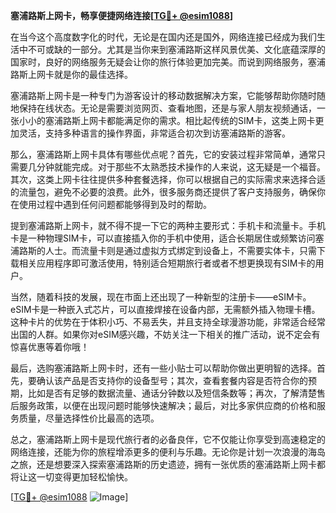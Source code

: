 **塞浦路斯上网卡，畅享便捷网络连接[[TG💪+ @esim1088](https://t.me/s/esim1088)]**

在当今这个高度数字化的时代，无论是在国内还是国外，网络连接已经成为我们生活中不可或缺的一部分。尤其是当你来到塞浦路斯这样风景优美、文化底蕴深厚的国家时，良好的网络服务无疑会让你的旅行体验更加完美。而说到网络服务，塞浦路斯上网卡就是你的最佳选择。

塞浦路斯上网卡是一种专门为游客设计的移动数据解决方案，它能够帮助你随时随地保持在线状态。无论是需要浏览网页、查看地图，还是与家人朋友视频通话，一张小小的塞浦路斯上网卡都能满足你的需求。相比起传统的SIM卡，这类上网卡更加灵活，支持多种语言的操作界面，非常适合初次到访塞浦路斯的游客。

那么，塞浦路斯上网卡具体有哪些优点呢？首先，它的安装过程非常简单，通常只需要几分钟就能完成。对于那些不太熟悉技术操作的人来说，这无疑是一个福音。其次，这类上网卡往往提供多种套餐选择，你可以根据自己的实际需求来选择合适的流量包，避免不必要的浪费。此外，很多服务商还提供了客户支持服务，确保你在使用过程中遇到任何问题都能够得到及时的帮助。

提到塞浦路斯上网卡，就不得不提一下它的两种主要形式：手机卡和流量卡。手机卡是一种物理SIM卡，可以直接插入你的手机中使用，适合长期居住或频繁访问塞浦路斯的人士。而流量卡则是通过虚拟方式绑定到设备上，不需要实体卡，只需下载相关应用程序即可激活使用，特别适合短期旅行者或者不想更换现有SIM卡的用户。

当然，随着科技的发展，现在市面上还出现了一种新型的注册卡——eSIM卡。eSIM卡是一种嵌入式芯片，可以直接焊接在设备内部，无需额外插入物理卡槽。这种卡片的优势在于体积小巧、不易丢失，并且支持全球漫游功能，非常适合经常出国的人群。如果你对eSIM感兴趣，不妨关注一下相关的推广活动，说不定会有惊喜优惠等着你哦！

最后，选购塞浦路斯上网卡时，还有一些小贴士可以帮助你做出更明智的选择。首先，要确认该产品是否支持你的设备型号；其次，查看套餐内容是否符合你的预期，比如是否有足够的数据流量、通话分钟数以及短信条数等；再次，了解清楚售后服务政策，以便在出现问题时能够快速解决；最后，对比多家供应商的价格和服务质量，尽量选择性价比最高的选项。

总之，塞浦路斯上网卡是现代旅行者的必备良伴，它不仅能让你享受到高速稳定的网络连接，还能为你的旅程增添更多的便利与乐趣。无论你是计划一次浪漫的海岛之旅，还是想要深入探索塞浦路斯的历史遗迹，拥有一张优质的塞浦路斯上网卡都将让这一切变得更加轻松愉快。

[[TG💪+ @esim1088](https://t.me/s/esim1088) ![Image](https://i.postimg.cc/4NQfJmqS/Snipaste-2025-05-13-00-14-12.png)]